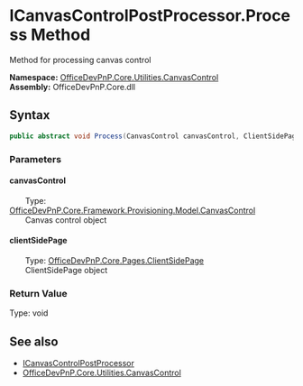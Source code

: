 # ICanvasControlPostProcessor.Process Method  
 Method for processing canvas control   

**Namespace:** [OfficeDevPnP.Core.Utilities.CanvasControl](OfficeDevPnP.Core.Utilities.CanvasControl.md)  
**Assembly:** OfficeDevPnP.Core.dll  
## Syntax
```C#
public abstract void Process(CanvasControl canvasControl, ClientSidePage clientSidePage)
```
### Parameters
#### canvasControl  
&emsp;&emsp;Type: [OfficeDevPnP.Core.Framework.Provisioning.Model.CanvasControl](OfficeDevPnP.Core.Framework.Provisioning.Model.CanvasControl.md)  
&emsp;&emsp;Canvas control object  

  

#### clientSidePage  
&emsp;&emsp;Type: [OfficeDevPnP.Core.Pages.ClientSidePage](OfficeDevPnP.Core.Pages.ClientSidePage.md)  
&emsp;&emsp;ClientSidePage object  

  

### Return Value
Type: void  

## See also
- [ICanvasControlPostProcessor](OfficeDevPnP.Core.Utilities.CanvasControl.ICanvasControlPostProcessor.md) 
- [OfficeDevPnP.Core.Utilities.CanvasControl](OfficeDevPnP.Core.Utilities.CanvasControl.md) 
